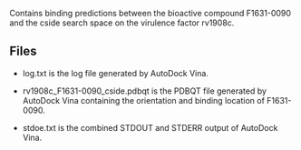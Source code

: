 Contains binding predictions between the bioactive compound F1631-0090 and the cside search space on the virulence factor rv1908c.

## Files

- log.txt is the log file generated by AutoDock Vina.

- rv1908c_F1631-0090_cside.pdbqt is the PDBQT file generated by AutoDock Vina containing the orientation and binding location of F1631-0090.

- stdoe.txt is the combined STDOUT and STDERR output of AutoDock Vina.

